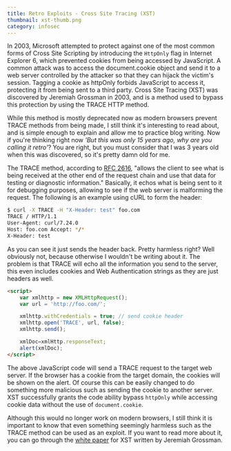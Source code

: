 ```yaml
---
title: Retro Exploits - Cross Site Tracing (XST)
thumbnail: xst-thumb.png
category: infosec
---
```


In 2003, Microsoft attempted to protect against one of the most common forms of Cross Site Scripting by introducing the `HttpOnly` flag in Internet Explorer 6, which prevented cookies from being accessed by JavaScript. A common attack was to access the document.cookie object and send it to a web server controlled by the attacker so that they can hijack the victim's session. Tagging a cookie as httpOnly forbids JavaScript to access it, protecting it from being sent to a third party. Cross Site Tracing (XST) was discovered by Jeremiah Grossman in 2003, and is a method used to bypass this protection by using the TRACE HTTP method.

While this method is mostly deprecated now as modern browsers prevent TRACE methods from being made, I still think it's interesting to read about, and is simple enough to explain and allow me to practice blog writing. Now if you're thinking right now *'But this was only 15 years ago, why are you calling it retro'*? You are right, but you must consider that I was 3 years old when this was discovered, so it's pretty damn old for me.

The TRACE method, according to [RFC 2616](https://www.w3.org/Protocols/rfc2616/rfc2616-sec9.html), "allows the client to see what is being received at the other end of the request chain and use that data for testing or diagnostic information." Basically, it echos what is being sent to it for debugging purposes, allowing to see if the web server is malforming the request. The following is an example using cURL to form the header:

```bash
$ curl -X TRACE -H "X-Header: test" foo.com
TRACE / HTTP/1.1
User-Agent: curl/7.24.0
Host: foo.com Accept: */*
X-Header: test
```

As you can see it just sends the header back. Pretty harmless right? Well obviously not, because otherwise I wouldn't be writing about it. The problem is that TRACE will echo all the information you send to the server, this even includes cookies and Web Authentication strings as they are just headers as well.

```html
<script>
    var xmlhttp = new XMLHttpRequest();
    var url = 'http://foo.com/';

    xmlhttp.withCredentials = true; // send cookie header
    xmlhttp.open('TRACE', url, false);
    xmlhttp.send();

    xmlDoc=xmlHttp.responseText;
    alert(xmlDoc);
</script>
```

The above JavaScript code will send a TRACE request to the target web server. If the browser has a cookie from the target domain, the cookies will be shown on the alert. Of course this can be easily changed to do something more malicious such as sending the cookie to another server. XST successfully grants the code ability bypass `httpOnly` while accessing cookie data without the use of `document.cookie`.

Although this would no longer work on modern browsers, I still think it is important to know that even something seemingly harmless such as the TRACE method can be used as an exploit. If you want to read more about it, you can go through the [white paper](http://www.cgisecurity.com/whitehat-mirror/WH-WhitePaper_XST_ebook.pdf) for XST written by Jeremiah Grossman.

